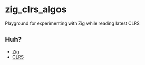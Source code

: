 # zig_clrs_algos

Playground for experimenting with Zig while reading latest CLRS

## Huh?

- [Zig](https://ziglang.org)
- [CLRS](https://www.amazon.com/Introduction-Algorithms-fourth-Thomas-Cormen/dp/026204630X/)
